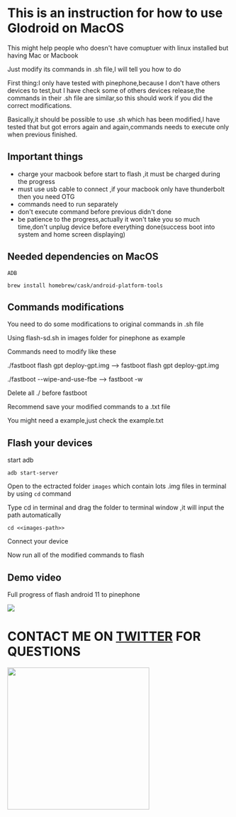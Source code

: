# This is an instruction for how to use Glodroid on MacOS

This might help people who doesn't have comuptuer with linux installed but having Mac or Macbook

Just modify its commands in .sh file,I will tell you how to do

First thing:I only have tested with pinephone,because I don't have others devices to test,but I have check some of others devices release,the commands in their .sh file are similar,so this should work if you did the correct modifications. 

Basically,it should be possible to use .sh which has been modified,I have tested that but got errors again and again,commands needs to execute only when previous finished. 

## Important things
- charge your macbook before start to flash ,it must be charged during the progress
- must use usb cable to connect ,if your macbook only have thunderbolt then you need OTG
- commands need to run separately 
- don't execute command before previous didn't done 
- be patience to the progress,actually it won't take you so much time,don't unplug device before everything done(success boot into system and home screen displaying)

## Needed dependencies on MacOS
`ADB`
```
brew install homebrew/cask/android-platform-tools
```

## Commands modifications
You need to do some modifications to original commands in .sh file 

Using flash-sd.sh in images folder for pinephone as example

Commands need to modify like these

./fastboot flash gpt deploy-gpt.img --> fastboot flash gpt deploy-gpt.img

./fastboot --wipe-and-use-fbe --> fastboot -w

Delete all ./ before fastboot

Recommend save your modified commands to a .txt file

You might need a example,just check the example.txt 

## Flash your devices
start adb 
```
adb start-server
```
Open to the ectracted folder `images` which contain lots .img files in terminal by using `cd` command

Type cd in terminal and drag the folder to terminal window ,it will input the path automatically
```
cd <<images-path>>
```
Connect your device 

Now run all of the modified commands to flash

## Demo video
Full progress of flash android 11 to pinephone 

<a href="https://www.youtube.com/watch?v=UDY988kbdQU">
  <img src="https://img.youtube.com/vi/UDY988kbdQU/maxresdefault.jpg" >
</a>

# CONTACT ME ON [TWITTER](https://twitter.com/powen00hsiao) FOR QUESTIONS
<a href="https://twitter.com/powen00hsiao">
  <img src="https://pbs.twimg.com/profile_images/1404649867033550848/3m6kzjQa_400x400.jpg" height="320"/>
</a>
